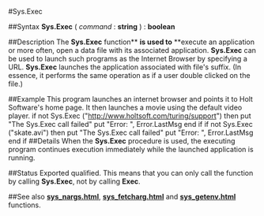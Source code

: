 
#Sys.Exec

##Syntax
**Sys.Exec** ( *command* : **string** ) : **boolean**

##Description
The **Sys.Exec** function** **is used to** **execute an application or more often, open a data file with its associated application. **Sys.Exec** can be used to launch such programs as the Internet Browser by specifying a URL. **Sys.Exec** launches the application associated with file's suffix. (In essence, it performs the same operation as if a user double clicked on the file.)

##Example
This program launches an internet browser and points it to Holt Software's home page. It then launches a movie using the default video player.
        if not Sys.Exec ("http://www.holtsoft.com/turing/support") then
            put "The Sys.Exec call failed"
            put "Error: ", Error.LastMsg
        end if
        if not Sys.Exec ("skate.avi") then
            put "The Sys.Exec call failed"
            put "Error: ", Error.LastMsg
        end if
##Details
When the **Sys.Exec** procedure is used, the executing program continues execution immediately while the launched application is running. 

##Status
Exported qualified.
This means that you can only call the function by calling **Sys.Exec**, not by calling **Exec**.

##See also
**[sys_nargs.html](Sys.Nargs)**, **[sys_fetcharg.html](Sys.FetchArg)** and **[sys_getenv.html](Sys.GetEnv)** functions.
